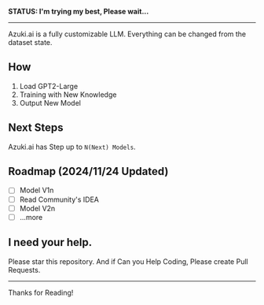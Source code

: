 **STATUS: I'm trying my best, Please wait...**

---

Azuki.ai is a fully customizable LLM.
Everything can be changed from the dataset state.

## How
1. Load GPT2-Large
2. Training with New Knowledge
3. Output New Model

## Next Steps
Azuki.ai has Step up to `N(Next) Models`.

## Roadmap (2024/11/24 Updated)
- [ ] Model V1n
- [ ] Read Community's IDEA
- [ ] Model V2n
- [ ] ...more

## I need your help.
Please star this repository.
And if Can you Help Coding, Please create Pull Requests.

---

Thanks for Reading!
